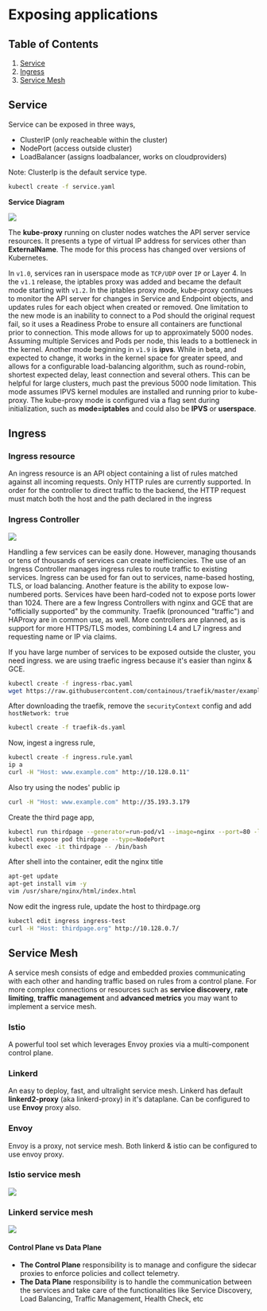 # Exposing applications
## Table of Contents
1. [Service](#Service)
2. [Ingress](#Ingress)
3. [Service Mesh](#Service-Mesh)

## Service

Service can be exposed in three ways,
- ClusterIP (only reacheable within the cluster)
- NodePort (access outside cluster) 
- LoadBalancer (assigns loadbalancer, works on cloudproviders)

Note: ClusterIp is the default service type.

```bash
kubectl create -f service.yaml
```

__Service Diagram__

![](https://raw.githubusercontent.com/zillani/img/master/k8s-resources/services-diagram.jpg)


The __kube-proxy__ running on cluster nodes watches the API server service resources. It presents a type of virtual IP address for services other than __ExternalName__. The mode for this process has changed over versions of Kubernetes. 

In `v1.0`, services ran in userspace mode as `TCP/UDP` over `IP` or Layer 4. 
In the `v1.1` release, the iptables proxy was added and became the default mode starting with `v1.2`. 
In the iptables proxy mode, kube-proxy continues to monitor the API server for changes in Service and Endpoint objects, and updates rules for each object when created or removed. One limitation to the new mode is an inability to connect to a Pod should the original request fail, so it uses a Readiness Probe to ensure all containers are functional prior to connection. This mode allows for up to approximately 5000 nodes. Assuming multiple Services and Pods per node, this leads to a bottleneck in the kernel.
Another mode beginning in `v1.9` is __ipvs__. While in beta, and expected to change, it works in the kernel space for greater speed, and allows for a configurable load-balancing algorithm, such as round-robin, shortest expected delay, least connection and several others. This can be helpful for large clusters, much past the previous 5000 node limitation. This mode assumes IPVS kernel modules are installed and running prior to kube-proxy. 
The kube-proxy mode is configured via a flag sent during initialization, such as __mode=iptables__ and could also be __IPVS__ or __userspace__. 

## Ingress

### Ingress resource

An ingress resource is an API object containing a list of rules matched against all incoming requests. Only HTTP rules are currently supported. In order for the controller to direct traffic to the backend, the HTTP request must match both the host and the path declared in the ingress

### Ingress Controller

![](https://raw.githubusercontent.com/zillani/img/master/k8s-resources/ingress-controller.jpg)

Handling a few services can be easily done. However, managing thousands or tens of thousands of services can create inefficiencies. The use of an Ingress Controller manages ingress rules to route traffic to existing services. Ingress can be used for fan out to services, name-based hosting, TLS, or load balancing. Another feature is the ability to expose low-numbered ports. Services have been hard-coded not to expose ports lower than 1024.
There are a few Ingress Controllers with nginx and GCE that are "officially supported" by the community. Traefik (pronounced "traffic") and HAProxy are in common use, as well. More controllers are planned, as is support for more HTTPS/TLS modes, combining L4 and L7 ingress and requesting name or IP via claims.


If you have large number of services to be exposed outside the cluster, you need ingress. 
we are using traefic ingress because it's easier than nginx & GCE. 

```bash
kubectl create -f ingress-rbac.yaml
wget https://raw.githubusercontent.com/containous/traefik/master/examples/k8s/traefik-ds.yaml
```
After downloading the traefik, remove the `securityContext` config and add `hostNetwork: true`

```bash
kubectl create -f traefik-ds.yaml
```
Now, ingest a ingress rule,

```bash
kubectl create -f ingress.rule.yaml
ip a
curl -H "Host: www.example.com" http://10.128.0.11"
```
Also try using the nodes' public ip

```bash
curl -H "Host: www.example.com" http://35.193.3.179
```

Create the third page app, 

```bash
kubectl run thirdpage --generator=run-pod/v1 --image=nginx --port=80 -l example=third
kubectl expose pod thirdpage --type=NodePort
kubectl exec -it thirdpage -- /bin/bash
```
After shell into the container, edit the nginx title
```bash
apt-get update
apt-get install vim -y
vim /usr/share/nginx/html/index.html
```
Now edit the ingress rule, update the host to thirdpage.org
```bash
kubectl edit ingress ingress-test
curl -H "Host: thirdpage.org" http://10.128.0.7/
```

## Service Mesh
A service mesh consists of edge and embedded proxies communicating with each other and handing traffic based on rules from a control plane.
For more complex connections or resources such as __service discovery__, __rate limiting__, __traffic management__ and __advanced metrics__ you may want to implement a service mesh.

### Istio
A powerful tool set which leverages Envoy proxies via a multi-component control plane.

### Linkerd
An easy to deploy, fast, and ultralight service mesh.
Linkerd has default __linkerd2-proxy__ (aka linkerd-proxy) in it's dataplane.
Can be configured to use __Envoy__ proxy also.

### Envoy
Envoy is a proxy, not service mesh. Both linkerd & istio can be configured to use envoy proxy. 


### Istio service mesh

![](https://raw.githubusercontent.com/zillani/img/master/k8s-resources/istio-arch.jpg)

### Linkerd service mesh

![](https://raw.githubusercontent.com/zillani/img/master/k8s-resources/linkerd2-arch.jpg)

#### Control Plane vs Data Plane
- __The Control Plane__ responsibility is to manage and configure the sidecar proxies to enforce policies and collect telemetry.
- __The Data Plane__ responsibility is to handle the communication between the services and take care of the functionalities like Service Discovery, Load Balancing, Traffic Management, Health Check, etc

